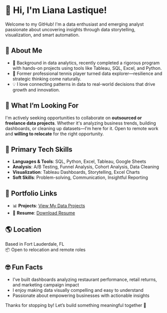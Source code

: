 # 👋 Hi, I'm Liana Lastique!

Welcome to my GitHub! I'm a data enthusiast and emerging analyst passionate about uncovering insights through data storytelling, visualization, and smart automation.

## 🧠 About Me
- 🧪 Background in data analytics, recently completed a rigorous program with hands-on projects using tools like Tableau, SQL, Excel, and Python.
- 🎾 Former professional tennis player turned data explorer—resilience and strategic thinking come naturally.
- 💡 I love connecting patterns in data to real-world decisions that drive growth and innovation.

## 🎯 What I’m Looking For
I'm actively seeking opportunities to collaborate on **outsourced or freelance data projects**. Whether it's analyzing business trends, building dashboards, or cleaning up datasets—I’m here for it. Open to remote work and **willing to relocate** for the right opportunity.

## 🚀 Primary Tech Skills
- **Languages & Tools**: SQL, Python, Excel, Tableau, Google Sheets
- **Analysis**: A/B Testing, Funnel Analysis, Cohort Analysis, Data Cleaning
- **Visualization**: Tableau Dashboards, Storytelling, Excel Charts
- **Soft Skills**: Problem-solving, Communication, Insightful Reporting

## 📂 Portfolio Links
- 📊 **Projects**: [View My Data Projects](https://your-portfolio-link.com)
- 📄 **Resume**: [Download Resume](https://github.com/llastique91/llastique91/blob/main/Liana%20Lastique%20Resume%202025.p)


## 🌎 Location
Based in Fort Lauderdale, FL  
📦 Open to relocation and remote roles

## 🤓 Fun Facts
- I’ve built dashboards analyzing restaurant performance, retail returns, and marketing campaign impact
- I enjoy making data visually compelling and easy to understand
- Passionate about empowering businesses with actionable insights

Thanks for stopping by! Let’s build something meaningful together 🚀

